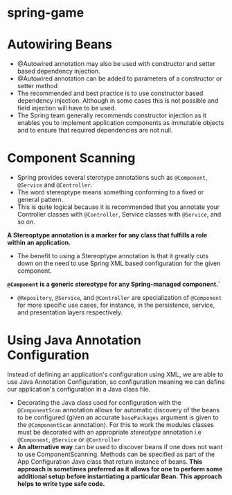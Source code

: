 # spring-game

# Autowiring Beans
- @Autowired annotation may also be used with constructor and setter based dependency injection.
- @Autowired annotation can be added to parameters of a constructor or setter method
- The recommended and best practice is to use constructor based dependency injection. Although in some cases 
  this is not possible and field injection will have to be used.
- The Spring team generally recommends constructor injection as it enables you to implement application components as
immutable objects and to ensure that required dependencies are not null.

# Component Scanning
- Spring provides several sterotype annotations such as `@Component`, `@Service` and `@Controller`.
- The word stereoptype means something conforming to a fixed or general pattern.
- This is quite logical because it is recommended that you annotate your Controller classes with `@Controller`,
Service classes with `@Service`, and so on.


**A Stereoptype annotation is a marker for any class that fulfills a role within an application.**
- The benefit to using a Stereoptype annotation is that it greatly cuts down on the need to use Spring XML based
configuration for the given component.

**`@Component` is a generic stereotype for any Spring-managed component.`**
- `@Repository`, `@Service`, and `@Controller` are specialization of `@Component` for more specific use cases,
for instance, in the persistence, service, and presentation layers respectively.

# Using Java Annotation Configuration

Instead of defining an application's configuration using XML, we are able to use Java Annotation Configuration, so
configuration meaning we can define our application's configuration in a Java class file.
- Decorating the Java class used for configuration with the `@ComponentScan` annotation allows for automatic discovery
of the beans to be configured (given an accurate `basePackages` argument is given to the `@ComponentScan` annotation).
For this to work the modules classes must be decorated with an appropriate *stereotype* annotation i.e `@Component`,
`@Service` or `@Controller`
- **An alternative way** can be used to discover beans if one does not want to use ComponentScanning. Methods can be
specified as part of the App Configuration Java class that return instance of beans. **This approach is sometimes
preferred as it allows for one to perform some additional setup before instantiating a particular Bean. This approach
helps to write type safe code.**